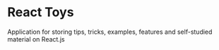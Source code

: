 # React Toys
Application for storing tips, tricks, examples, features and
self-studied material on React.js
